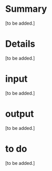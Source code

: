 # Summary
[to be added.]

# Details
[to be added.]

# input
[to be added.]
# output
[to be added.]

# to do
[to be added.]

